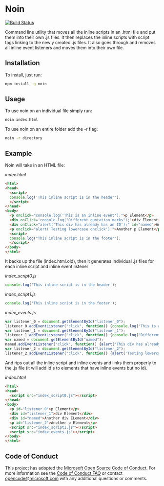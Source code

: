 # Noin
[![Build Status](https://travis-ci.org/alxlu/noin.svg?branch=master)](https://travis-ci.org/alxlu/noin)

Command line utility that moves all the inline scripts in an .html file and put them into their own .js files. It then replaces the inline scripts with script tags linking to the newly created .js files. It also goes through and removes all inline event listeners and moves them into their own file.

## Installation
To install, just run:
```bash
npm install -g noin
```

## Usage
To use noin on an individual file simply run:
```bash
noin index.html
```
To use noin on an entire folder add the -r flag:
```bash
noin -r directory
```

## Example
Noin will take in an HTML file:

*index.html*
```html
<html>
<head>
  <script>
  console.log('This inline script is in the header');
  </script>
</head>
<body>
  <p onClick="console.log('This is an inline event');">p Element</p>
  <div onClick='console.log("Different quotation marks");'>div Element</div>
  <div onClick="alert('This div has already has an ID');" id="named">Another div ELement</div>
  <p onclick="alert('Testing lowercase onclick');">Another p Element</p>
  <script>
  console.log("This inline script is in the footer");
  </script>
</body>
</html>
```
It backs up the file (index.html.old), then it generates individual .js files for each inline script and inline event listener

*index_script0.js*
```javascript
console.log('This inline script is in the header');
```
*index_script1.js*
```javascript
console.log('This inline script is in the footer');
```
*index_events.js*
```javascript
var listener_0 = document.getElementById("listener_0");
listener_0.addEventListener("click", function() {console.log('This is an inline event');}, false);
var listener_1 = document.getElementById("listener_1");
listener_1.addEventListener("click", function() {console.log("Different quotation marks");}, false);
var named = document.getElementById("named");
named.addEventListener("click", function() {alert('This div has already has an ID');}, false);
var listener_2 = document.getElementById("listener_2");
listener_2.addEventListener("click", function() {alert('Testing lowercase onclick');}, false);
```
And rips out all the inline script and inline events and links them properly to the .js file (it will add id's to elements that have inline events but no id).

*index.html*
```html
<html>
<head>
  <script src="index_script0.js"></script>
</head>
<body>
  <p id="listener_0">p Element</p>
  <div id="listener_1">div Element</div>
  <div id="named">Another div ELement</div>
  <p id="listener_2">Another p Element</p>
  <script src="index_script1.js"></script>
  <script src="index_events.js"></script>
</body>
</html>
```

## Code of Conduct

This project has adopted the [Microsoft Open Source Code of Conduct](https://opensource.microsoft.com/codeofconduct/). For more information see the [Code of Conduct FAQ](https://opensource.microsoft.com/codeofconduct/faq/) or contact [opencode@microsoft.com](mailto:opencode@microsoft.com) with any additional questions or comments.
